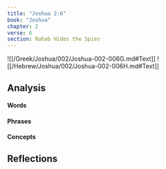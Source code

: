 ```yaml
---
title: "Joshua 2:6"
book: "Joshua"
chapter: 2
verse: 6
section: Rahab Hides the Spies
---
```

![[/Greek/Joshua/002/Joshua-002-006G.md#Text]]
![[/Hebrew/Joshua/002/Joshua-002-006H.md#Text]]

## Analysis

#### Words

#### Phrases

#### Concepts

## Reflections

